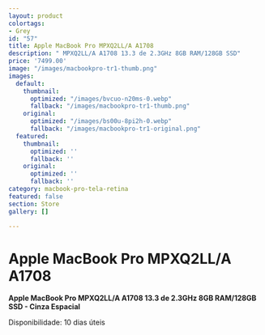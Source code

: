 ```yaml
---
layout: product
colortags:
- Grey
id: "57"
title: Apple MacBook Pro MPXQ2LL/A A1708
description: " MPXQ2LL/A A1708 13.3 de 2.3GHz 8GB RAM/128GB SSD"
price: '7499.00'
image: "/images/macbookpro-tr1-thumb.png"
images:
  default:
    thumbnail:
      optimized: "/images/bvcuo-n20ms-0.webp"
      fallback: "/images/macbookpro-tr1-thumb.png"
    original:
      optimized: "/images/bs00u-8pi2h-0.webp"
      fallback: "/images/macbookpro-tr1-original.png"
  featured:
    thumbnail:
      optimized: ''
      fallback: ''
    original:
      optimized: ''
      fallback: ''
category: macbook-pro-tela-retina
featured: false
section: Store
gallery: []

---
```

# Apple MacBook Pro MPXQ2LL/A A1708

**Apple MacBook Pro MPXQ2LL/A A1708 13.3 de 2.3GHz 8GB RAM/128GB SSD - Cinza Espacial**

Disponibilidade: 10 dias úteis